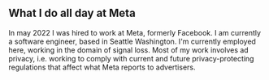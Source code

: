 ## What I do all day at Meta

In may 2022 I was hired to work at Meta, formerly Facebook. I am currently a software engineer, based in Seattle Washington. I'm currently employed here, working in the domain of signal loss. Most of my work involves ad privacy, i.e. working to comply with current and future privacy-protecting regulations that affect what Meta reports to advertisers.
```
